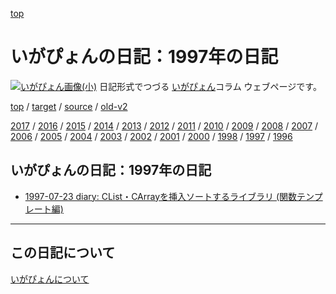 [top](https://igapyon.github.io/diary/) 

いがぴょんの日記：1997年の日記
=====================================================================================================
[![いがぴょん画像(小)](https://igapyon.github.io/diary/images/iga200306s.jpg "いがぴょん")](https://igapyon.github.io/diary/memo/memoigapyon.html) 日記形式でつづる [いがぴょん](https://igapyon.github.io/diary/memo/memoigapyon.html)コラム ウェブページです。


[top](https://igapyon.github.io/diary/) 
/ [target](https://igapyon.github.io/diary/1997/index.html) 
/ [source](https://github.com/igapyon/diary/blob/gh-pages/1997/index.html.src.md) 
/ [old-v2](http://www.igapyon.jp/igapyon/diary/idxall.html) 

[2017](https://igapyon.github.io/diary/2017/index.html)
 / [2016](https://igapyon.github.io/diary/2016/index.html)
 / [2015](https://igapyon.github.io/diary/2015/index.html)
 / [2014](https://igapyon.github.io/diary/2014/index.html)
 / [2013](https://igapyon.github.io/diary/2013/index.html)
 / [2012](https://igapyon.github.io/diary/2012/index.html)
 / [2011](https://igapyon.github.io/diary/2011/index.html)
 / [2010](https://igapyon.github.io/diary/2010/index.html)
 / [2009](https://igapyon.github.io/diary/2009/index.html)
 / [2008](https://igapyon.github.io/diary/2008/index.html)
 / [2007](https://igapyon.github.io/diary/2007/index.html)
 / [2006](https://igapyon.github.io/diary/2006/index.html)
 / [2005](https://igapyon.github.io/diary/2005/index.html)
 / [2004](https://igapyon.github.io/diary/2004/index.html)
 / [2003](https://igapyon.github.io/diary/2003/index.html)
 / [2002](https://igapyon.github.io/diary/2002/index.html)
 / [2001](https://igapyon.github.io/diary/2001/index.html)
 / [2000](https://igapyon.github.io/diary/2000/index.html)
 / [1998](https://igapyon.github.io/diary/1998/index.html)
 / [1997](https://igapyon.github.io/diary/1997/index.html)
 / [1996](https://igapyon.github.io/diary/1996/index.html)


## いがぴょんの日記：1997年の日記

* [1997-07-23 diary: CList・CArrayを挿入ソートするライブラリ (関数テンプレート編)](https://igapyon.github.io/diary/1997/ig970723.html)


----------------------------------------------------------------------------------------------------

## この日記について
[いがぴょんについて](https://igapyon.github.io/diary/memo/memoigapyon.html)
